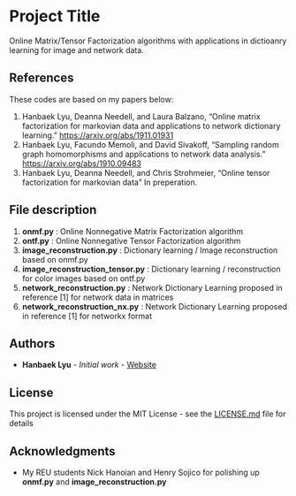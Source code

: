 # Project Title

Online Matrix/Tensor Factorization algorithms with applications in dictioanry learning for image and network data. 

## References

These codes are based on my papers below: 
  1. Hanbaek Lyu, Deanna Needell, and Laura Balzano, 
     “Online matrix factorization for markovian data and applications to network dictionary learning.” 
     https://arxiv.org/abs/1911.01931
  2. Hanbaek Lyu, Facundo Memoli, and David Sivakoff, 
     “Sampling random graph homomorphisms and applications to network data analysis.” 
     https://arxiv.org/abs/1910.09483
  3. Hanbaek Lyu, Deanna Needell, and Chris Strohmeier, 
     “Online tensor factorization for markovian data”
     In preperation.

## File description 

  1. **onmf.py** : Online Nonnegative Matrix Factorization algorithm 
  2. **ontf.py** : Online Nonnegative Tensor Factorization algorithm
  3. **image_reconstruction.py** : Dictionary learning / Image reconstruction based on onmf.py
  4. **image_reconstruction_tensor.py** : Dictionary learning / reconstruction for color images based on ontf.py
  5. **network_reconstruction.py** : Network Dictionary Learning proposed in reference [1] for network data in matrices 
  6. **network_reconstruction_nx.py** : Network Dictionary Learning proposed in reference [1] for networkx format 
  
## Authors

* **Hanbaek Lyu** - *Initial work* - [Website](https://hanbaeklyu.com)

## License

This project is licensed under the MIT License - see the [LICENSE.md](LICENSE.md) file for details

## Acknowledgments

* My REU students Nick Hanoian and Henry Sojico for polishing up **onmf.py** and **image_reconstruction.py**
